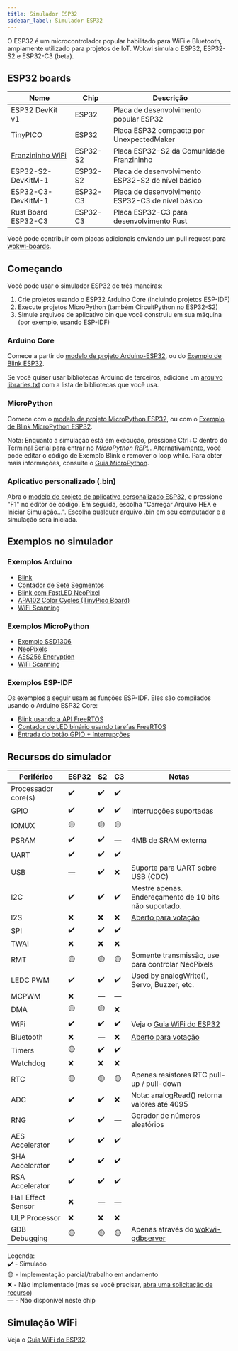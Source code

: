 ```yaml
---
title: Simulador ESP32
sidebar_label: Simulador ESP32
---
```


O ESP32 é um microcontrolador popular habilitado para WiFi e Bluetooth, amplamente utilizado para projetos de IoT. Wokwi simula o ESP32, ESP32-S2 e ESP32-C3 (beta).

<wokwi-esp32-devkit-v1></wokwi-esp32-devkit-v1>

## ESP32 boards

| Nome                                                | Chip     | Descrição                                         |
| --------------------------------------------------- | -------- | ------------------------------------------------- |
| ESP32 DevKit v1                                     | ESP32    | Placa de desenvolvimento popular ESP32            |
| TinyPICO                                            | ESP32    | Placa ESP32 compacta por UnexpectedMaker          |
| [Franzininho WiFi](../parts/board-franzininho-wifi) | ESP32-S2 | Placa ESP32-S2 da Comunidade Franzininho          |
| ESP32-S2-DevKitM-1                                  | ESP32-S2 | Placa de desenvolvimento ESP32-S2 de nível básico |
| ESP32-C3-DevKitM-1                                  | ESP32-C3 | Placa de desenvolvimento ESP32-C3 de nível básico |
| Rust Board ESP32-C3                                 | ESP32-C3 | Placa ESP32-C3 para desenvolvimento Rust          |

Você pode contribuir com placas adicionais enviando um pull request para [wokwi-boards](https://github.com/wokwi/wokwi-boards).

## Começando

Você pode usar o simulador ESP32 de três maneiras:

1. Crie projetos usando o ESP32 Arduino Core (incluindo projetos ESP-IDF)
2. Execute projetos MicroPython (também CircuitPython no ESP32-S2)
3. Simule arquivos de aplicativo bin que você construiu em sua máquina (por exemplo, usando ESP-IDF)

### Arduino Core

Comece a partir do [modelo de projeto Arduino-ESP32](https://wokwi.com/projects/new/esp32), ou do
[Exemplo de Blink ESP32](https://wokwi.com/projects/305452382231200320).

Se você quiser usar bibliotecas Arduino de terceiros, adicione um [arquivo libraries.txt](./libraries) com a lista de bibliotecas que você usa.

### MicroPython

Comece com o [modelo de projeto MicroPython ESP32](https://wokwi.com/projects/new/micropython-esp32), ou com o
[Exemplo de Blink MicroPython ESP32](https://wokwi.com/projects/305452627045384768).

Nota: Enquanto a simulação está em execução, pressione Ctrl+C dentro do Terminal Serial para entrar no _MicroPython REPL_. Alternativamente, você pode editar o código de Exemplo Blink e remover o loop while. Para obter mais informações, consulte o [Guia MicroPython](./micropython).

### Aplicativo personalizado (.bin)

Abra o [modelo de projeto de aplicativo personalizado ESP32](https://wokwi.com/projects/305457271083631168), e pressione "F1" no editor de código. Em seguida, escolha "Carregar Arquivo HEX e Iniciar Simulação...". Escolha qualquer arquivo .bin em seu computador e a simulação será iniciada.

## Exemplos no simulador

### Exemplos Arduino

- [Blink](https://wokwi.com/projects/305566932847821378)
- [Contador de Sete Segmentos](https://wokwi.com/projects/305567166302782017)
- [Blink com FastLED NeoPixel](https://wokwi.com/projects/312460386125218368)
- [APA102 Color Cycles (TinyPico Board)](https://wokwi.com/projects/308012505806930496)
- [WiFi Scanning](https://wokwi.com/projects/305569599398609473)

### Exemplos MicroPython

- [Exemplo SSD1306](https://wokwi.com/projects/305568836183130690)
- [NeoPixels](https://wokwi.com/projects/305569065545499202)
- [AES256 Encryption](https://wokwi.com/projects/321484545174012499)
- [WiFi Scanning](https://wokwi.com/projects/305570169692881473)

### Exemplos ESP-IDF

Os exemplos a seguir usam as funções ESP-IDF. Eles são compilados usando o Arduino ESP32 Core:

- [Blink usando a API FreeRTOS](https://wokwi.com/projects/304209256260829762)
- [Contador de LED binário usando tarefas FreeRTOS](https://wokwi.com/projects/322609470223942226)
- [Entrada do botão GPIO + Interrupções](https://wokwi.com/projects/304633599712297536)

## Recursos do simulador

| Periférico           | ESP32 | S2 | C3 | Notas                                                                         |
| -------------------- | ----- | -- | -- | ----------------------------------------------------------------------------- |
| Processador core(s)  | ✔️    | ✔️ | ✔️  |                                                                               |
| GPIO                 | ✔️    | ✔️ | ✔️  | Interrupções suportadas                                                       |
| IOMUX                | 🟡    | 🟡 | 🟡  |                                                                               |
| PSRAM                | ✔️    | ✔️ | —  | 4MB de SRAM externa                                                           |
| UART                 | ✔️    | ✔️ | ✔️  |                                                                               |
| USB                  | —    | ✔️ | ❌  | Suporte para UART sobre USB (CDC)                                             |
| I2C                  | ✔️    | ✔️ | ✔️  | Mestre apenas. Endereçamento de 10 bits não suportado.                        |
| I2S                  | ❌    | ❌ | ❌  | [Aberto para votação](https://wokwi.com/features#feature-1031718532)          |
| SPI                  | ✔️    | ✔️ | ✔️  |                                                                               |
| TWAI                 | ❌    | ❌ | ❌  |                                                                               |
| RMT                  | 🟡    | 🟡 | 🟡  | Somente transmissão, use para controlar NeoPixels                             |
| LEDC PWM             | ✔️    | ✔️ | ✔️  | Used by analogWrite(), Servo, Buzzer, etc.                                    |
| MCPWM                | ❌    | — |  —  |                                                                               |
| DMA                  | 🟡    | 🟡 | ❌  |                                                                               |
| WiFi                 | ✔️    | ✔️ | ✔️  | Veja o [Guia WiFi do ESP32](./esp32-wifi)                                     |
| Bluetooth            | ❌    | — |  ❌  | [Aberto para votação](https://wokwi.com/features#feature-1047159691)          |
| Timers               | 🟡    | ✔️ | ✔️  |                                                                               |
| Watchdog             | ❌    | ❌ | ❌  |                                                                               |
| RTC                  | 🟡    | 🟡 | 🟡  | Apenas resistores RTC pull-up / pull-down                                     |
| ADC                  | ✔️    | ✔️ | ❌  | Nota: analogRead() retorna valores até 4095                                   |
| RNG                  | ✔️    | ✔️ | —  | Gerador de números aleatórios                                                 |
| AES Accelerator      | ✔️    | ✔️ | ✔️  |                                                                               |
| SHA Accelerator      | ✔️    | ✔️ | ✔️  |                                                                               |
| RSA Accelerator      | ✔️    | ✔️ | ✔️  |                                                                               |
| Hall Effect Sensor   | ❌    | —  |  —  |                                                                               |
| ULP Processor        | ❌    | ❌  | ❌  |                                                                               |
| GDB Debugging        | 🟡    | 🟡  | 🟡  | Apenas através do [wokwi-gdbserver](https://github.com/wokwi/wokwi-gdbserver) |
  
Legenda:  
✔️ - Simulado  
🟡 - Implementação parcial/trabalho em andamento  
❌ - Não implementado (mas se você precisar, [abra uma solicitação de recurso](https://github.com/wokwi/wokwi-features/issues/new?labels=enhancement&template=feature_request.md))  
— - Não disponível neste chip

## Simulação WiFi

Veja o [Guia WiFi do ESP32](./esp32-wifi).
